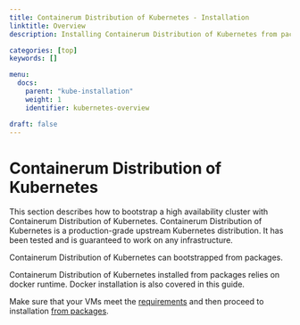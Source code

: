 ```yaml
---
title: Containerum Distribution of Kubernetes - Installation
linktitle: Overview
description: Installing Containerum Distribution of Kubernetes from packages.

categories: [top]
keywords: []

menu:
  docs:
    parent: "kube-installation"
    weight: 1
    identifier: kubernetes-overview

draft: false
---
```


# Containerum Distribution of Kubernetes
This section describes how to bootstrap a high availability cluster with Containerum Distribution of Kubernetes.
Containerum Distribution of Kubernetes is a production-grade upstream Kubernetes distribution. It has been tested and is guaranteed to work on any infrastructure.   

Containerum Distribution of Kubernetes can bootstrapped from packages.

Containerum Distribution of Kubernetes installed from packages relies on docker runtime. Docker installation is also covered in this guide.

Make sure that your VMs meet the [requirements](/installation/prerequirements) and then proceed to installation [from packages](/installation/packages/).
